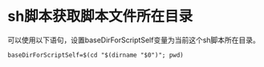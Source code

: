 # sh脚本获取脚本文件所在目录

可以使用以下语句，设置baseDirForScriptSelf变量为当前这个sh脚本所在目录。

    baseDirForScriptSelf=$(cd "$(dirname "$0")"; pwd)
